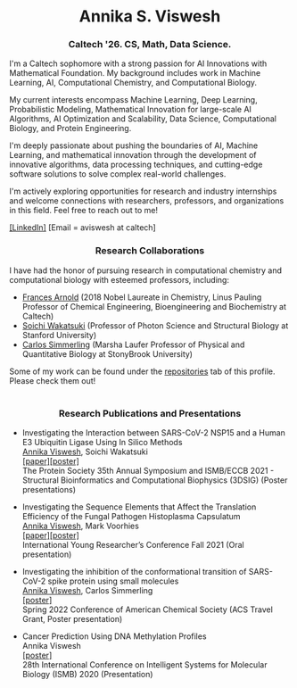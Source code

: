 <h1 align="center">Annika S. Viswesh</h1>
<h3 align="center">Caltech '26. CS, Math, Data Science.</h3>

I'm a Caltech sophomore with a strong passion for AI Innovations with Mathematical Foundation. My background includes work in Machine Learning, AI, Computational Chemistry, and Computational Biology. 

My current interests encompass Machine Learning, Deep Learning, Probabilistic Modeling, Mathematical Innovation for large-scale AI Algorithms, AI Optimization and Scalability, Data Science, Computational Biology, and Protein Engineering. 

I'm deeply passionate about pushing the boundaries of AI, Machine Learning, and mathematical innovation through the development of innovative algorithms, data processing techniques, and cutting-edge software solutions to solve complex real-world challenges.  

I'm actively exploring opportunities for research and industry internships and welcome connections with researchers, professors, and organizations in this field. Feel free to reach out to me!

[[LinkedIn]](https://www.linkedin.com/in/annikaviswesh/) [Email = aviswesh at caltech]

<h3 align="center">Research Collaborations</h3>

I have had the honor of pursuing research in computational chemistry and computational biology with esteemed professors, including:

- [Frances Arnold](http://fhalab.caltech.edu/) (2018 Nobel Laureate in Chemistry, Linus Pauling Professor of Chemical Engineering, Bioengineering and Biochemistry at Caltech)
- [Soichi Wakatsuki](https://med.stanford.edu/wakatsukilab.html) (Professor of Photon Science and Structural Biology at Stanford University)
- [Carlos Simmerling](https://www.simmerlinglab.org/) (Marsha Laufer Professor of Physical and Quantitative Biology at StonyBrook University)

Some of my work can be found under the [repositories](https://github.com/asviswesh?tab=repositories) tab of this profile. Please check them out!
<br>
<br>
<h3 align="center">Research Publications and Presentations</h3>

- Investigating the Interaction between SARS-CoV-2 NSP15 and a Human E3 Ubiquitin Ligase Using In Silico Methods
<br><ins>Annika Viswesh</ins>, Soichi Wakatsuki
<br>[[paper]](https://github.com/asviswesh/wakatsuki_stanford/blob/main/AnnikaViswesh_Biophysical_Journal_NSP15_RNF41_Abstract%2BPaper.pdf)[[poster]](https://github.com/asviswesh/wakatsuki_stanford/blob/main/AnnikaViswesh_Stanford_Research_RNF41_SARS-CoV-2_Poster_2020.pdf)
<br>The Protein Society 35th Annual Symposium and ISMB/ECCB 2021 - Structural Bioinformatics and Computational Biophysics (3DSIG) (Poster presentations)

- Investigating the Sequence Elements that Affect the Translation Efficiency of the Fungal Pathogen Histoplasma Capsulatum
<br><ins>Annika Viswesh</ins>, Mark Voorhies
<br>[[paper]](https://past.the-iyrc.org/annika-viswesh.html)[[poster]](https://github.com/asviswesh/sil_ucsf/blob/2037e4ea3f6e059d0d94045166fe78f2de5459a3/AnnikaViswesh_UCSF_Research_Histoplasma_Poster_2019.pdf)
<br>International Young Researcher’s Conference Fall 2021 (Oral presentation)

- Investigating the inhibition of the conformational transition of SARS-CoV-2 spike protein using small molecules
<br><ins>Annika Viswesh</ins>, Carlos Simmerling
<br>[[poster]](https://github.com/asviswesh/simmerling_stonybrook_public/blob/9f0d05145cbd5cc5cd85ac403f7ef35aafe3fae0/AnnikaViswesh_Simons_Research_SpikeProtein_Poster_2021.pdf)
<br>Spring 2022 Conference of American Chemical Society (ACS Travel Grant, Poster presentation)

- Cancer Prediction Using DNA Methylation Profiles
<br>Annika Viswesh</ins>
<br>[[poster]](https://f1000research.com/posters/10-269)
<br>28th International Conference on Intelligent Systems for Molecular Biology (ISMB) 2020 (Presentation)






